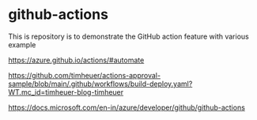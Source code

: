 # github-actions
This is repository is to demonstrate the GitHub action feature with various example

https://azure.github.io/actions/#automate

https://github.com/timheuer/actions-approval-sample/blob/main/.github/workflows/build-deploy.yaml?WT.mc_id=timheuer-blog-timheuer

https://docs.microsoft.com/en-in/azure/developer/github/github-actions